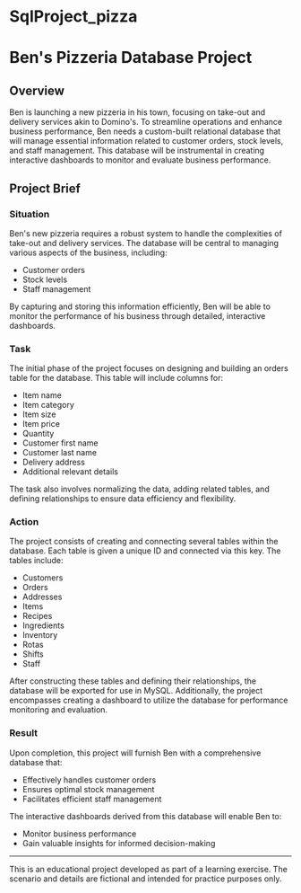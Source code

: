# SqlProject_pizza
# Ben's Pizzeria Database Project

## Overview

Ben is launching a new pizzeria in his town, focusing on take-out and delivery services akin to Domino's. To streamline operations and enhance business performance, Ben needs a custom-built relational database that will manage essential information related to customer orders, stock levels, and staff management. This database will be instrumental in creating interactive dashboards to monitor and evaluate business performance.

## Project Brief

### Situation

Ben's new pizzeria requires a robust system to handle the complexities of take-out and delivery services. The database will be central to managing various aspects of the business, including:

- Customer orders
- Stock levels
- Staff management

By capturing and storing this information efficiently, Ben will be able to monitor the performance of his business through detailed, interactive dashboards.

### Task

The initial phase of the project focuses on designing and building an orders table for the database. This table will include columns for:

- Item name
- Item category
- Item size
- Item price
- Quantity
- Customer first name
- Customer last name
- Delivery address
- Additional relevant details

The task also involves normalizing the data, adding related tables, and defining relationships to ensure data efficiency and flexibility.

### Action

The project consists of creating and connecting several tables within the database. Each table is given a unique ID and connected via this key. The tables include:

- Customers
- Orders
- Addresses
- Items
- Recipes
- Ingredients
- Inventory
- Rotas
- Shifts
- Staff

After constructing these tables and defining their relationships, the database will be exported for use in MySQL. Additionally, the project encompasses creating a dashboard to utilize the database for performance monitoring and evaluation.

### Result

Upon completion, this project will furnish Ben with a comprehensive database that:

- Effectively handles customer orders
- Ensures optimal stock management
- Facilitates efficient staff management

The interactive dashboards derived from this database will enable Ben to:

- Monitor business performance
- Gain valuable insights for informed decision-making

---
This is an educational project developed as part of a learning exercise. The scenario and details are fictional and intended for practice purposes only. 
